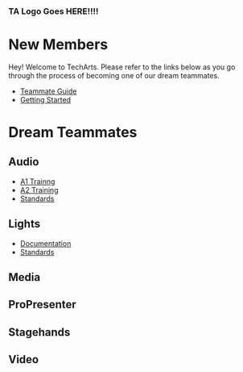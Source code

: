 <!-- TITLE: Welcome to Tech Arts -->
<!-- SUBTITLE: Below, you'll find everything you need whether you're joining our team for the first time or already here! -->

### TA Logo Goes HERE!!!!

# New Members
Hey! Welcome to TechArts. Please refer to the links below as you go through the process of becoming one of our dream teammates.
* [Teammate Guide](/new-members/team-guide)
* [Getting Started](/new-members/get-started)
# Dream Teammates
## Audio
* [A1 Trainng](/audio/trainng/a-1/101)
* [A2 Training](/audio/trainng/a-2/101)
* [Standards](/audio/standards)
## Lights
* [Documentation](/lights/documents)
* [Standards](/lights/standards)
## Media
## ProPresenter
## Stagehands
## Video